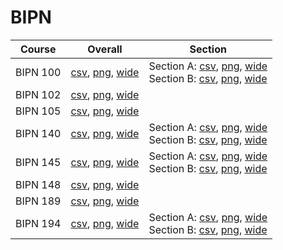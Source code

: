 # BIPN

| Course | Overall | Section |
| ------ | ------- | ------- |
| BIPN 100 | [csv](https://github.com/UCSD-Historical-Enrollment-Data/2022Fall/blob/main/overall/BIPN%20100.csv), [png](https://raw.githubusercontent.com/UCSD-Historical-Enrollment-Data/2022Fall/main/plot_overall/BIPN%20100.png), [wide](https://raw.githubusercontent.com/UCSD-Historical-Enrollment-Data/2022Fall/main/plot_overall_wide/BIPN%20100.png) | Section A: [csv](https://github.com/UCSD-Historical-Enrollment-Data/2022Fall/blob/main/section/BIPN%20100_A.csv), [png](https://raw.githubusercontent.com/UCSD-Historical-Enrollment-Data/2022Fall/main/plot_section/BIPN%20100_A.png), [wide](https://raw.githubusercontent.com/UCSD-Historical-Enrollment-Data/2022Fall/main/plot_section_wide/BIPN%20100_A.png)<br>Section B: [csv](https://github.com/UCSD-Historical-Enrollment-Data/2022Fall/blob/main/section/BIPN%20100_B.csv), [png](https://raw.githubusercontent.com/UCSD-Historical-Enrollment-Data/2022Fall/main/plot_section/BIPN%20100_B.png), [wide](https://raw.githubusercontent.com/UCSD-Historical-Enrollment-Data/2022Fall/main/plot_section_wide/BIPN%20100_B.png) |
| BIPN 102 | [csv](https://github.com/UCSD-Historical-Enrollment-Data/2022Fall/blob/main/overall/BIPN%20102.csv), [png](https://raw.githubusercontent.com/UCSD-Historical-Enrollment-Data/2022Fall/main/plot_overall/BIPN%20102.png), [wide](https://raw.githubusercontent.com/UCSD-Historical-Enrollment-Data/2022Fall/main/plot_overall_wide/BIPN%20102.png) |  |
| BIPN 105 | [csv](https://github.com/UCSD-Historical-Enrollment-Data/2022Fall/blob/main/overall/BIPN%20105.csv), [png](https://raw.githubusercontent.com/UCSD-Historical-Enrollment-Data/2022Fall/main/plot_overall/BIPN%20105.png), [wide](https://raw.githubusercontent.com/UCSD-Historical-Enrollment-Data/2022Fall/main/plot_overall_wide/BIPN%20105.png) |  |
| BIPN 140 | [csv](https://github.com/UCSD-Historical-Enrollment-Data/2022Fall/blob/main/overall/BIPN%20140.csv), [png](https://raw.githubusercontent.com/UCSD-Historical-Enrollment-Data/2022Fall/main/plot_overall/BIPN%20140.png), [wide](https://raw.githubusercontent.com/UCSD-Historical-Enrollment-Data/2022Fall/main/plot_overall_wide/BIPN%20140.png) | Section A: [csv](https://github.com/UCSD-Historical-Enrollment-Data/2022Fall/blob/main/section/BIPN%20140_A.csv), [png](https://raw.githubusercontent.com/UCSD-Historical-Enrollment-Data/2022Fall/main/plot_section/BIPN%20140_A.png), [wide](https://raw.githubusercontent.com/UCSD-Historical-Enrollment-Data/2022Fall/main/plot_section_wide/BIPN%20140_A.png)<br>Section B: [csv](https://github.com/UCSD-Historical-Enrollment-Data/2022Fall/blob/main/section/BIPN%20140_B.csv), [png](https://raw.githubusercontent.com/UCSD-Historical-Enrollment-Data/2022Fall/main/plot_section/BIPN%20140_B.png), [wide](https://raw.githubusercontent.com/UCSD-Historical-Enrollment-Data/2022Fall/main/plot_section_wide/BIPN%20140_B.png) |
| BIPN 145 | [csv](https://github.com/UCSD-Historical-Enrollment-Data/2022Fall/blob/main/overall/BIPN%20145.csv), [png](https://raw.githubusercontent.com/UCSD-Historical-Enrollment-Data/2022Fall/main/plot_overall/BIPN%20145.png), [wide](https://raw.githubusercontent.com/UCSD-Historical-Enrollment-Data/2022Fall/main/plot_overall_wide/BIPN%20145.png) | Section A: [csv](https://github.com/UCSD-Historical-Enrollment-Data/2022Fall/blob/main/section/BIPN%20145_A.csv), [png](https://raw.githubusercontent.com/UCSD-Historical-Enrollment-Data/2022Fall/main/plot_section/BIPN%20145_A.png), [wide](https://raw.githubusercontent.com/UCSD-Historical-Enrollment-Data/2022Fall/main/plot_section_wide/BIPN%20145_A.png)<br>Section B: [csv](https://github.com/UCSD-Historical-Enrollment-Data/2022Fall/blob/main/section/BIPN%20145_B.csv), [png](https://raw.githubusercontent.com/UCSD-Historical-Enrollment-Data/2022Fall/main/plot_section/BIPN%20145_B.png), [wide](https://raw.githubusercontent.com/UCSD-Historical-Enrollment-Data/2022Fall/main/plot_section_wide/BIPN%20145_B.png) |
| BIPN 148 | [csv](https://github.com/UCSD-Historical-Enrollment-Data/2022Fall/blob/main/overall/BIPN%20148.csv), [png](https://raw.githubusercontent.com/UCSD-Historical-Enrollment-Data/2022Fall/main/plot_overall/BIPN%20148.png), [wide](https://raw.githubusercontent.com/UCSD-Historical-Enrollment-Data/2022Fall/main/plot_overall_wide/BIPN%20148.png) |  |
| BIPN 189 | [csv](https://github.com/UCSD-Historical-Enrollment-Data/2022Fall/blob/main/overall/BIPN%20189.csv), [png](https://raw.githubusercontent.com/UCSD-Historical-Enrollment-Data/2022Fall/main/plot_overall/BIPN%20189.png), [wide](https://raw.githubusercontent.com/UCSD-Historical-Enrollment-Data/2022Fall/main/plot_overall_wide/BIPN%20189.png) |  |
| BIPN 194 | [csv](https://github.com/UCSD-Historical-Enrollment-Data/2022Fall/blob/main/overall/BIPN%20194.csv), [png](https://raw.githubusercontent.com/UCSD-Historical-Enrollment-Data/2022Fall/main/plot_overall/BIPN%20194.png), [wide](https://raw.githubusercontent.com/UCSD-Historical-Enrollment-Data/2022Fall/main/plot_overall_wide/BIPN%20194.png) | Section A: [csv](https://github.com/UCSD-Historical-Enrollment-Data/2022Fall/blob/main/section/BIPN%20194_A.csv), [png](https://raw.githubusercontent.com/UCSD-Historical-Enrollment-Data/2022Fall/main/plot_section/BIPN%20194_A.png), [wide](https://raw.githubusercontent.com/UCSD-Historical-Enrollment-Data/2022Fall/main/plot_section_wide/BIPN%20194_A.png)<br>Section B: [csv](https://github.com/UCSD-Historical-Enrollment-Data/2022Fall/blob/main/section/BIPN%20194_B.csv), [png](https://raw.githubusercontent.com/UCSD-Historical-Enrollment-Data/2022Fall/main/plot_section/BIPN%20194_B.png), [wide](https://raw.githubusercontent.com/UCSD-Historical-Enrollment-Data/2022Fall/main/plot_section_wide/BIPN%20194_B.png) |
